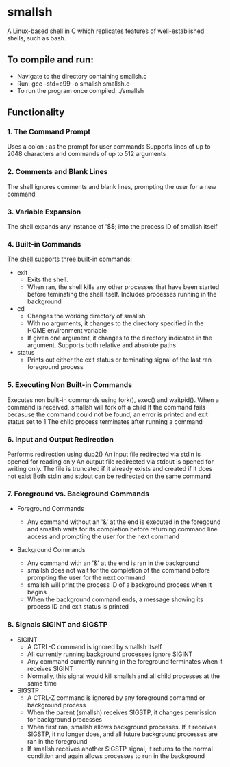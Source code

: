 # smallsh

A Linux-based shell in C which replicates features of well-established shells, such as bash.

## To compile and run:
* Navigate to the directory containing smallsh.c
* Run: gcc -std=c99 -o smallsh smallsh.c
* To run the program once compiled: ./smallsh

## Functionality
### 1. The Command Prompt
Uses a colon : as the prompt for user commands
Supports lines of up to 2048 characters and commands of up to 512 arguments

### 2. Comments and Blank Lines
The shell ignores comments and blank lines, prompting the user for a new command

### 3. Variable Expansion
The shell expands any instance of '$$; into the process ID of smallsh itself

### 4. Built-in Commands
The shell supports three built-in commands:
* exit
  * Exits the shell. 
  * When ran, the shell kills any other processes that have been started before teminating the shell itself. Includes processes running in the background
* cd
  * Changes the working directory of smallsh
  * With no arguments, it changes to the directory specified in the HOME environment variable
  * If given one argument, it changes to the directory indicated in the argument. Supports both relative and absolute paths
* status
  * Prints out either the exit status or teminating signal of the last ran foreground process

### 5. Executing Non Built-in Commands
Executes non built-in commands using fork(), exec() and waitpid().
When a command is received, smallsh will fork off a child
If the command fails becasuse the command could not be found, an error is printed and exit status set to 1
The child process terminates after running a command

### 6. Input and Output Redirection
Performs redirection using dup2()
An input file redirected via stdin is opened for reading only
An output file redirected via stdout is opened for writing only. The file is truncated if it already exists and created if it does not exist
Both stdin and stdout can be redirected on the same command

### 7. Foreground vs. Background Commands
* Foreground Commands
  * Any command without an '&' at the end is executed in the foregound and smallsh waits for its completion before returning command line access and prompting the user for the next command

* Background Commands
  * Any command with an '&' at the end is ran in the background
  * smallsh does not wait for the completion of the command before prompting the user for the next command
  * smallsh will print the process ID of a background process when it begins
  * When the background command ends, a message showing its process ID and exit status is printed

### 8. Signals SIGINT and SIGSTP
* SIGINT
  *  A CTRL-C command is ignored by smallsh itself
  *  All currently running background processes ignore SIGINT
  *  Any command currently running in the foreground terminates when it receives SIGINT
  *  Normally, this signal would kill smallsh and all child processes at the same time
* SIGSTP
  * A CTRL-Z command is ignored by any foreground comamnd or background process
  * When the parent (smallsh) receives SIGSTP, it changes permission for background processes
  * When first ran, smallsh allows background processes. If it receives SIGSTP, it no longer does, and all future background processes are ran in the foreground
  * If smallsh receives another SIGSTP signal, it returns to the normal condition and again allows processes to run in the background
